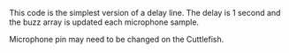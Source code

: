 This code is the simplest version of a delay line. The delay is 1 second and the buzz array is updated each microphone sample.

Microphone pin may need to be changed on the Cuttlefish.
